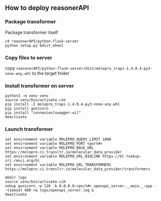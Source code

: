 ## How to deploy reasonerAPI

### Package transformer

Package transformer itself
```
cd reasonerAPI/python-flask-server
python setup.py bdist_wheel
```

### Copy files to server

copy `reasonerAPI/python-flask-server/dist/molepro_trapi-1.4.0.4-py3-none-any.whl` to the target folder


### Install transformer on server

```
python3 -m venv venv
source venv/bin/activate.csh
pip install -I molepro_trapi-1.4.0.4-py3-none-any.whl
pip install gunicorn
pip install "connexion[swagger-ui]"
deactivate
```

### Launch transformer

```
set environment variable MOLEPRO_QUERY_LIMIT 1000
set environment variable MOLEPRO_PORT <port#>
set environment variable MOLEPRO_BASE_URL https://molepro.ci.transltr.io/molecular_data_provider
set environment variable MOLEPRO_URL_BIOLINK https://bl-lookup-sri.renci.org/bl
set environment variable MOLEPRO_URL_TRANSFORMERS https://molepro.ci.transltr.io/molecular_data_provider/transformers
```

```
mkdir logs
source venv/bin/activate.csh
nohup gunicorn -w 128 -b 0.0.0.0:<port#> openapi_server.__main__:app --timeout 600 >& logs/openapi_server.log &
deactivate
```
